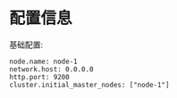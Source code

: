 # 配置信息

基础配置:

```
node.name: node-1
network.host: 0.0.0.0
http.port: 9200
cluster.initial_master_nodes: ["node-1"]
```

